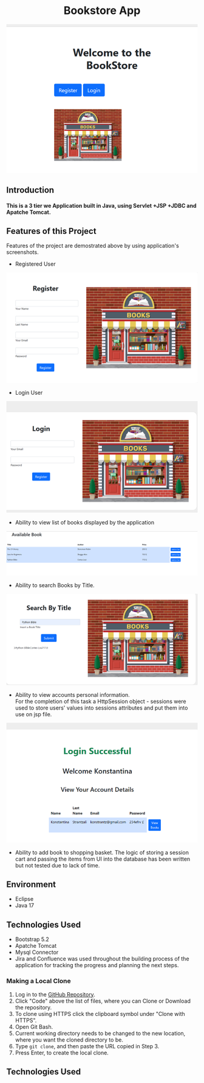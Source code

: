 <h1 align ="center">Bookstore App</h1>

<img src="screenshots/Screenshot_2.png">
<br>

## Introduction
<h4> This is a 3 tier we Application built in Java, using Servlet +JSP +JDBC and Apatche Tomcat. </h4>

## Features of this Project

Features of the project are demostrated above by using application's screenshots.

-  Registered  User 


<img src="screenshots/Screenshot_3.png">

<br> 

- Login User

<img src="Screenshot_4.png">

<br> 

- Ability to view list of books displayed by the application
<img src="screenshots/bookList.png">

- Ability to search Books by Title. 
<img src="screenshots/searchByTitle.png">


- Ability to view accounts personal information. <br> 
For the completion of this task a HttpSession object - sessions were used to store users' values into sessions attributes and put them into use on jsp file.
<img src="screenshots/login_suc.png">

- Ability to add book to shopping basket.
The logic of storing a session cart and passing the items from UI into the database has been written but not tested due to lack of time.


## Environment

- Eclipse
- Java 17


## Technologies Used

- Bootstrap 5.2
- Apatche Tomcat
- Mysql Connector
- Jira and Confluence was used throughout the building process of the application for tracking the progress and planning the next steps.

### Making a Local Clone

1. Log in to the [GitHub Repository](https://github.com/kpashindla25/ems-KonstantinaStrantzali).
2. Click "Code" above the list of files, where you can Clone or Download the repository.
3. To clone using HTTPS click the clipboard symbol under "Clone with HTTPS".
4. Open Git Bash.
6. Current working directory needs to be changed to the new location, where you want the cloned directory to be.
7. Type `git clone`, and then paste the URL copied in Step 3.
8. Press Enter, to create the local clone.


## Technologies Used
